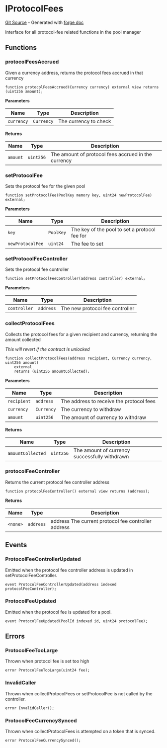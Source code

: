# IProtocolFees
[Git Source](https://github.com/uniswap/v4-core/blob/d4185626c68e29de37023e453623d44cb9c12b51/src/interfaces/IProtocolFees.sol) - Generated with [forge doc](https://book.getfoundry.sh/reference/forge/forge-doc)

Interface for all protocol-fee related functions in the pool manager


## Functions
### protocolFeesAccrued

Given a currency address, returns the protocol fees accrued in that currency


```solidity
function protocolFeesAccrued(Currency currency) external view returns (uint256 amount);
```
**Parameters**

|Name|Type|Description|
|----|----|-----------|
|`currency`|`Currency`|The currency to check|

**Returns**

|Name|Type|Description|
|----|----|-----------|
|`amount`|`uint256`|The amount of protocol fees accrued in the currency|


### setProtocolFee

Sets the protocol fee for the given pool


```solidity
function setProtocolFee(PoolKey memory key, uint24 newProtocolFee) external;
```
**Parameters**

|Name|Type|Description|
|----|----|-----------|
|`key`|`PoolKey`|The key of the pool to set a protocol fee for|
|`newProtocolFee`|`uint24`|The fee to set|


### setProtocolFeeController

Sets the protocol fee controller


```solidity
function setProtocolFeeController(address controller) external;
```
**Parameters**

|Name|Type|Description|
|----|----|-----------|
|`controller`|`address`|The new protocol fee controller|


### collectProtocolFees

Collects the protocol fees for a given recipient and currency, returning the amount collected

*This will revert if the contract is unlocked*


```solidity
function collectProtocolFees(address recipient, Currency currency, uint256 amount)
    external
    returns (uint256 amountCollected);
```
**Parameters**

|Name|Type|Description|
|----|----|-----------|
|`recipient`|`address`|The address to receive the protocol fees|
|`currency`|`Currency`|The currency to withdraw|
|`amount`|`uint256`|The amount of currency to withdraw|

**Returns**

|Name|Type|Description|
|----|----|-----------|
|`amountCollected`|`uint256`|The amount of currency successfully withdrawn|


### protocolFeeController

Returns the current protocol fee controller address


```solidity
function protocolFeeController() external view returns (address);
```
**Returns**

|Name|Type|Description|
|----|----|-----------|
|`<none>`|`address`|address The current protocol fee controller address|


## Events
### ProtocolFeeControllerUpdated
Emitted when the protocol fee controller address is updated in setProtocolFeeController.


```solidity
event ProtocolFeeControllerUpdated(address indexed protocolFeeController);
```

### ProtocolFeeUpdated
Emitted when the protocol fee is updated for a pool.


```solidity
event ProtocolFeeUpdated(PoolId indexed id, uint24 protocolFee);
```

## Errors
### ProtocolFeeTooLarge
Thrown when protocol fee is set too high


```solidity
error ProtocolFeeTooLarge(uint24 fee);
```

### InvalidCaller
Thrown when collectProtocolFees or setProtocolFee is not called by the controller.


```solidity
error InvalidCaller();
```

### ProtocolFeeCurrencySynced
Thrown when collectProtocolFees is attempted on a token that is synced.


```solidity
error ProtocolFeeCurrencySynced();
```

